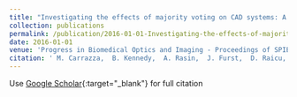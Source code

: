```yaml
---
title: "Investigating the effects of majority voting on CAD systems: A LIDC case study"
collection: publications
permalink: /publication/2016-01-01-Investigating-the-effects-of-majority-voting-on-CAD-systems-A-LIDC-case-study
date: 2016-01-01
venue: 'Progress in Biomedical Optics and Imaging - Proceedings of SPIE'
citation: ' M. Carrazza,  B. Kennedy,  A. Rasin,  J. Furst,  D. Raicu, &quot;Investigating the effects of majority voting on CAD systems: A LIDC case study.&quot; Progress in Biomedical Optics and Imaging - Proceedings of SPIE, 2016.'
---
```

Use [Google Scholar](https://scholar.google.com/scholar?q=Investigating+the+effects+of+majority+voting+on+CAD+systems:+A+LIDC+case+study){:target="_blank"} for full citation